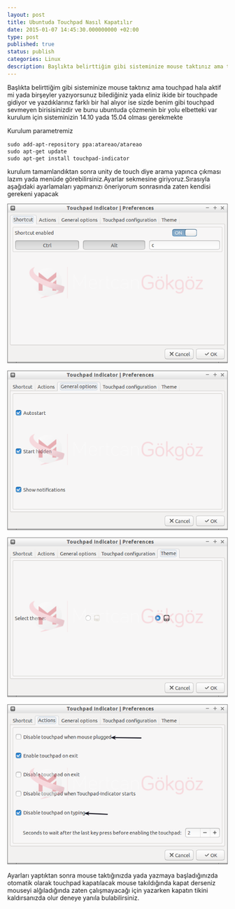 ```yaml
---
layout: post
title: Ubuntuda Touchpad Nasıl Kapatılır
date: 2015-01-07 14:45:30.000000000 +02:00
type: post
published: true
status: publish
categories: Linux
description: Başlıkta belirttiğim gibi sisteminize mouse taktınız ama touchpad hala aktif mi yada birşeyler yazıyorsunuz bilediğiniz yada eliniz ikide
---
```

Başlıkta belirttiğim gibi sisteminize mouse taktınız ama touchpad hala aktif mi yada birşeyler yazıyorsunuz bilediğiniz yada eliniz ikide bir touchpade gidiyor ve yazdıklarınız farklı bir hal alıyor ise sizde benim gibi touchpad sevmeyen birisisinizdir ve bunu ubuntuda çözmenin bir yolu elbetteki var kurulum için sisteminizin 14.10 yada 15.04 olması gerekmekte

Kurulum parametremiz

    sudo add-apt-repository ppa:atareao/atareao
    sudo apt-get update
    sudo apt-get install touchpad-indicator

kurulum tamamlandıktan sonra unity de touch diye arama yapınca çıkması lazım yada menüde görebilirsiniz.Ayarlar sekmesine giriyoruz.Sırasıyla aşağıdaki ayarlamaları yapmanızı öneriyorum sonrasında zaten kendisi gerekeni yapacak

![Touchpadubuntudanasilkapatilirgorsel1](/assets/Touchpadubuntudanasilkapatilirgorsel1.png)

![Touchpadubuntudanasilkapatilirgorsel2](/assets/Touchpadubuntudanasilkapatilirgorsel2.png)

![Touchpadubuntudanasilkapatilirgorsel3](/assets/Touchpadubuntudanasilkapatilirgorsel3.png)

![Touchpadubuntudanasilkapatilirgorsel4](/assets/Touchpadubuntudanasilkapatilirgorsel4.png)

Ayarları yaptıktan sonra mouse taktığınızda yada yazmaya başladığınızda otomatik olarak touchpad kapatılacak mouse takıldığında kapat derseniz mouseyi alğıladığında zaten çalışmayacağı için yazarken kapatın tikini kaldırsanızda olur deneye yanıla bulabilirsiniz.
